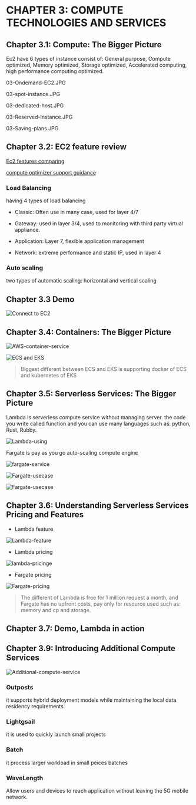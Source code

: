 # CHAPTER 3: COMPUTE TECHNOLOGIES AND SERVICES

## Chapter 3.1: Compute: The Bigger Picture

Ec2 have 6 types of instance consist of: General purpose, Compute optimized, Memory optimized, Storage optimized, Accelerated computing, high performance computing optimized.

03-Ondemand-EC2.JPG

03-spot-instance.JPG

03-dedicated-host.JPG

03-Reserved-Instance.JPG

03-Saving-plans.JPG

## Chapter 3.2: EC2 feature review

[Ec2 features comparing](https://aws.amazon.com/vi/elasticloadbalancing/features/)

[compute optimizer support guidance](https://aws.amazon.com/vi/blogs/compute/aws-compute-optimizer-supports-aws-graviton-migration-guidance/)

### Load Balancing

having 4 types of load balancing

- Classic: Often use in many case, used for layer 4/7

- Gateway: used in layer 3/4, used to monitoring with third party virtual appliance.

- Application: Layer 7, flexible application management

- Network: extreme performance and static IP, used in layer 4

### Auto scaling

two types of automatic scaling: horizontal and vertical scaling

## Chapter 3.3 Demo

![Connect to EC2](https://github.com/hassj/AWS-DEVOPS-AcloudGuru/blob/main/02-Apprentice/AWS-Certified-Cloud-Practitioner-CLF-C02/Image/03-Connect-to-EC2.JPG)

## Chapter 3.4: Containers: The Bigger Picture

![AWS-container-service](https://github.com/hassj/AWS-DEVOPS-AcloudGuru/blob/main/02-Apprentice/AWS-Certified-Cloud-Practitioner-CLF-C02/Image/03-AWS-container-service.JPG)

![ECS and EKS](https://github.com/hassj/AWS-DEVOPS-AcloudGuru/blob/main/02-Apprentice/AWS-Certified-Cloud-Practitioner-CLF-C02/Image/03-ECS-EKS.JPG)

> Biggest different between ECS and EKS is supporting docker of ECS and kubernetes of EKS

## Chapter 3.5: Serverless Services: The Bigger Picture

Lambda is serverless compute service without managing server. the code you write called function and you can use many languages such as: python, Rust, Rubby.

![Lambda-using](https://github.com/hassj/AWS-DEVOPS-AcloudGuru/blob/main/02-Apprentice/AWS-Certified-Cloud-Practitioner-CLF-C02/Image/03-lambda-using.JPG)

Fargate is pay as you go auto-scaling compute engine

![fargate-service](https://github.com/hassj/AWS-DEVOPS-AcloudGuru/blob/main/02-Apprentice/AWS-Certified-Cloud-Practitioner-CLF-C02/Image/03-fargate-service.JPG)

![Fargate-usecase](https://github.com/hassj/AWS-DEVOPS-AcloudGuru/blob/main/02-Apprentice/AWS-Certified-Cloud-Practitioner-CLF-C02/Image/03-Fargate-usecase.JPG)

![Fargate-usecase](https://github.com/hassj/AWS-DEVOPS-AcloudGuru/blob/main/02-Apprentice/AWS-Certified-Cloud-Practitioner-CLF-C02/Image/03-Fargate-usecase-2.JPG)

## Chapter 3.6: Understanding Serverless Services Pricing and Features

- Lambda feature

![Lambda-feature](https://github.com/hassj/AWS-DEVOPS-AcloudGuru/blob/main/02-Apprentice/AWS-Certified-Cloud-Practitioner-CLF-C02/Image/03-Lambda-feature.JPG)

- Lambda pricing

![lambda-pricinge](https://github.com/hassj/AWS-DEVOPS-AcloudGuru/blob/main/02-Apprentice/AWS-Certified-Cloud-Practitioner-CLF-C02/Image/03-lambda-pricinge.JPG)

- Fargate pricing

![Fargate-pricing](https://github.com/hassj/AWS-DEVOPS-AcloudGuru/blob/main/02-Apprentice/AWS-Certified-Cloud-Practitioner-CLF-C02/Image/03-Fargate-pricing.JPG)

> The different of Lambda is free for 1 million request a month, and Fargate has no upfront costs, pay only for resource used such as: memory and cp and storage.

## Chapter 3.7: Demo, Lambda in action

## Chapter 3.9: Introducing Additional Compute Services

![Additional-compute-service](https://github.com/hassj/AWS-DEVOPS-AcloudGuru/blob/main/02-Apprentice/AWS-Certified-Cloud-Practitioner-CLF-C02/Image/03-Additional-compute-service.JPG)

### Outposts
it supports hybrid deployment models while maintaining the local data residency requirements.

### Lightgsail
it is used to quickly launch small projects

### Batch
it process larger workload in small peices batches

### WaveLength
Allow users and devices to reach application without leaving the 5G mobile network.

